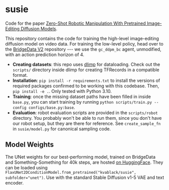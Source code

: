 # susie
Code for the paper [Zero-Shot Robotic Manipulation With Pretrained Image-Editing Diffusion Models](https://rail-berkeley.github.io/susie/).

This repository contains the code for training the high-level image-editing diffusion model on video data. For training the low-level policy, head over to the [BridgeData V2](https://github.com/rail-berkeley/bridge_data_v2) repository --- we use the `gc_ddpm_bc` agent, unmodified, with an action prediction horizon of 4.

- **Creating datasets**: this repo uses [dlimp](https://github.com/kvablack/dlimp) for dataloading. Check out the `scripts/` directory inside dlimp for creating TFRecords in a compatible format.
- **Installation**: `pip install -r requirements.txt` to install the versions of required packages confirmed to be working with this codebase. Then, `pip install -e .`. Only tested with Python 3.10.
- **Training**: once the missing dataset paths have been filled in inside `base.py`, you can start training by running `python scripts/train.py --config configs/base.py:base`.
- **Evaluation**: robot evaluation scripts are provided in the `scripts/robot` directory. You probably won't be able to run them, since you don't have our robot setup, but they are there for reference. See `create_sample_fn` in `susie/model.py` for canonical sampling code.

## Model Weights
The UNet weights for our best-performing model, trained on BridgeData and Something-Something for 40k steps, are hosted [on HuggingFace](https://huggingface.co/kvablack/susie). They can be loaded using `FlaxUNet2DConditionModel.from_pretrained("kvablack/susie", subfolder="unet")`. Use with the standard Stable Diffusion v1-5 VAE and text encoder.

